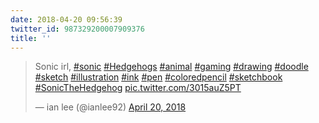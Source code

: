 ```yaml
---
date: 2018-04-20 09:56:39
twitter_id: 987329200007909376
title: ''
---
```


<blockquote class="twitter-tweet"><p lang="en" dir="ltr">Sonic irl, <a href="https://twitter.com/hashtag/sonic?src=hash&amp;ref_src=twsrc%5Etfw">#sonic</a> <a href="https://twitter.com/hashtag/Hedgehogs?src=hash&amp;ref_src=twsrc%5Etfw">#Hedgehogs</a> <a href="https://twitter.com/hashtag/animal?src=hash&amp;ref_src=twsrc%5Etfw">#animal</a> <a href="https://twitter.com/hashtag/gaming?src=hash&amp;ref_src=twsrc%5Etfw">#gaming</a> <a href="https://twitter.com/hashtag/drawing?src=hash&amp;ref_src=twsrc%5Etfw">#drawing</a> <a href="https://twitter.com/hashtag/doodle?src=hash&amp;ref_src=twsrc%5Etfw">#doodle</a> <a href="https://twitter.com/hashtag/sketch?src=hash&amp;ref_src=twsrc%5Etfw">#sketch</a> <a href="https://twitter.com/hashtag/illustration?src=hash&amp;ref_src=twsrc%5Etfw">#illustration</a> <a href="https://twitter.com/hashtag/ink?src=hash&amp;ref_src=twsrc%5Etfw">#ink</a> <a href="https://twitter.com/hashtag/pen?src=hash&amp;ref_src=twsrc%5Etfw">#pen</a> <a href="https://twitter.com/hashtag/coloredpencil?src=hash&amp;ref_src=twsrc%5Etfw">#coloredpencil</a> <a href="https://twitter.com/hashtag/sketchbook?src=hash&amp;ref_src=twsrc%5Etfw">#sketchbook</a> <a href="https://twitter.com/hashtag/SonicTheHedgehog?src=hash&amp;ref_src=twsrc%5Etfw">#SonicTheHedgehog</a> <a href="https://t.co/3015auZ5PT">pic.twitter.com/3015auZ5PT</a></p>&mdash; ian lee (@ianlee92) <a href="https://twitter.com/ianlee92/status/987219886706339840?ref_src=twsrc%5Etfw">April 20, 2018</a></blockquote>
<script async src="https://platform.twitter.com/widgets.js" charset="utf-8"></script>
